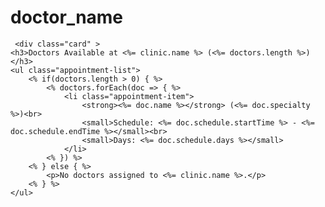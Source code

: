 # doctor_name
     <div class="card" >
    <h3>Doctors Available at <%= clinic.name %> (<%= doctors.length %>)</h3>
    <ul class="appointment-list">
        <% if(doctors.length > 0) { %>
            <% doctors.forEach(doc => { %>
                <li class="appointment-item">
                    <strong><%= doc.name %></strong> (<%= doc.specialty %>)<br>
                    <small>Schedule: <%= doc.schedule.startTime %> - <%= doc.schedule.endTime %></small><br>
                    <small>Days: <%= doc.schedule.days %></small> 
                </li>
            <% }) %>
        <% } else { %>
            <p>No doctors assigned to <%= clinic.name %>.</p>
        <% } %>
    </ul>
</div>